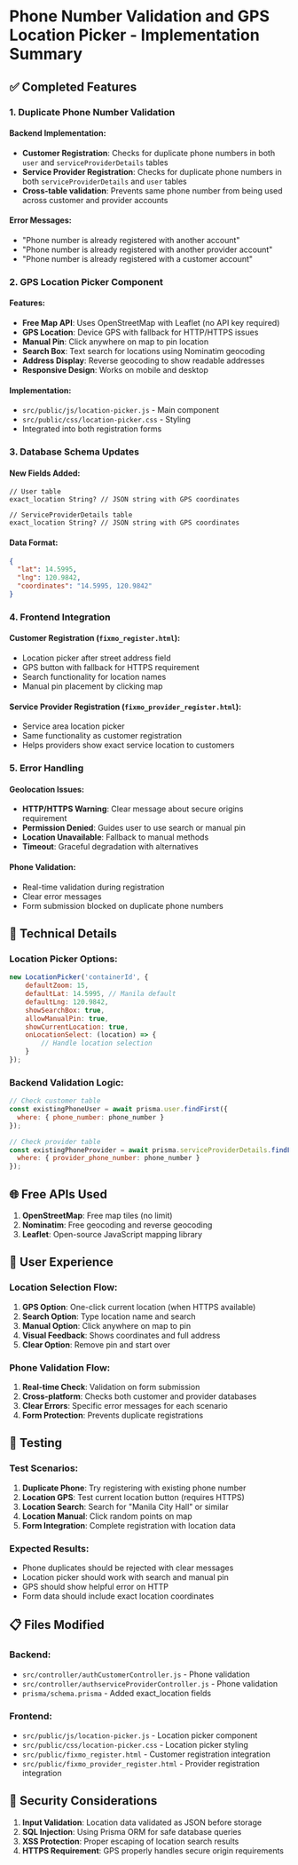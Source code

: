# Phone Number Validation and GPS Location Picker - Implementation Summary

## ✅ Completed Features

### 1. Duplicate Phone Number Validation

#### Backend Implementation:
- **Customer Registration**: Checks for duplicate phone numbers in both `user` and `serviceProviderDetails` tables
- **Service Provider Registration**: Checks for duplicate phone numbers in both `serviceProviderDetails` and `user` tables
- **Cross-table validation**: Prevents same phone number from being used across customer and provider accounts

#### Error Messages:
- "Phone number is already registered with another account"
- "Phone number is already registered with another provider account" 
- "Phone number is already registered with a customer account"

### 2. GPS Location Picker Component

#### Features:
- **Free Map API**: Uses OpenStreetMap with Leaflet (no API key required)
- **GPS Location**: Device GPS with fallback for HTTP/HTTPS issues
- **Manual Pin**: Click anywhere on map to pin location
- **Search Box**: Text search for locations using Nominatim geocoding
- **Address Display**: Reverse geocoding to show readable addresses
- **Responsive Design**: Works on mobile and desktop

#### Implementation:
- `src/public/js/location-picker.js` - Main component
- `src/public/css/location-picker.css` - Styling
- Integrated into both registration forms

### 3. Database Schema Updates

#### New Fields Added:
```prisma
// User table
exact_location String? // JSON string with GPS coordinates

// ServiceProviderDetails table  
exact_location String? // JSON string with GPS coordinates
```

#### Data Format:
```json
{
  "lat": 14.5995,
  "lng": 120.9842,
  "coordinates": "14.5995, 120.9842"
}
```

### 4. Frontend Integration

#### Customer Registration (`fixmo_register.html`):
- Location picker after street address field
- GPS button with fallback for HTTPS requirement
- Search functionality for location names
- Manual pin placement by clicking map

#### Service Provider Registration (`fixmo_provider_register.html`):
- Service area location picker
- Same functionality as customer registration
- Helps providers show exact service location to customers

### 5. Error Handling

#### Geolocation Issues:
- **HTTP/HTTPS Warning**: Clear message about secure origins requirement
- **Permission Denied**: Guides user to use search or manual pin
- **Location Unavailable**: Fallback to manual methods
- **Timeout**: Graceful degradation with alternatives

#### Phone Validation:
- Real-time validation during registration
- Clear error messages
- Form submission blocked on duplicate phone numbers

## 🔧 Technical Details

### Location Picker Options:
```javascript
new LocationPicker('containerId', {
    defaultZoom: 15,
    defaultLat: 14.5995, // Manila default
    defaultLng: 120.9842,
    showSearchBox: true,
    allowManualPin: true,
    showCurrentLocation: true,
    onLocationSelect: (location) => {
        // Handle location selection
    }
});
```

### Backend Validation Logic:
```javascript
// Check customer table
const existingPhoneUser = await prisma.user.findFirst({ 
  where: { phone_number: phone_number } 
});

// Check provider table
const existingPhoneProvider = await prisma.serviceProviderDetails.findFirst({ 
  where: { provider_phone_number: phone_number } 
});
```

## 🌐 Free APIs Used

1. **OpenStreetMap**: Free map tiles (no limit)
2. **Nominatim**: Free geocoding and reverse geocoding
3. **Leaflet**: Open-source JavaScript mapping library

## 📱 User Experience

### Location Selection Flow:
1. **GPS Option**: One-click current location (when HTTPS available)
2. **Search Option**: Type location name and search
3. **Manual Option**: Click anywhere on map to pin
4. **Visual Feedback**: Shows coordinates and full address
5. **Clear Option**: Remove pin and start over

### Phone Validation Flow:
1. **Real-time Check**: Validation on form submission
2. **Cross-platform**: Checks both customer and provider databases
3. **Clear Errors**: Specific error messages for each scenario
4. **Form Protection**: Prevents duplicate registrations

## 🚀 Testing

### Test Scenarios:
1. **Duplicate Phone**: Try registering with existing phone number
2. **Location GPS**: Test current location button (requires HTTPS)
3. **Location Search**: Search for "Manila City Hall" or similar
4. **Location Manual**: Click random points on map
5. **Form Integration**: Complete registration with location data

### Expected Results:
- Phone duplicates should be rejected with clear messages
- Location picker should work with search and manual pin
- GPS should show helpful error on HTTP
- Form data should include exact location coordinates

## 📋 Files Modified

### Backend:
- `src/controller/authCustomerController.js` - Phone validation
- `src/controller/authserviceProviderController.js` - Phone validation
- `prisma/schema.prisma` - Added exact_location fields

### Frontend:
- `src/public/js/location-picker.js` - Location picker component
- `src/public/css/location-picker.css` - Location picker styling
- `src/public/fixmo_register.html` - Customer registration integration
- `src/public/fixmo_provider_register.html` - Provider registration integration

## 🔐 Security Considerations

1. **Input Validation**: Location data validated as JSON before storage
2. **SQL Injection**: Using Prisma ORM for safe database queries
3. **XSS Protection**: Proper escaping of location search results
4. **HTTPS Requirement**: GPS properly handles secure origin requirements
